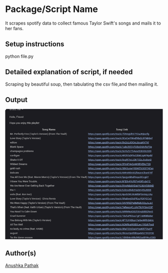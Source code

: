 # Package/Script Name

It scrapes spotify data to collect famous Taylor Swift's songs and mails it to her fans.

## Setup instructions

python file.py

## Detailed explanation of script, if needed

Scraping by beautiful soup, then tabulating the csv file,and then mailing it.

## Output

![](img.png)

## Author(s)

[Anushka Pathak](https://github.com/anumshka)
